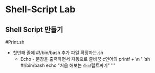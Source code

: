Shell-Script Lab
================
Shell Script 만들기
------------------
#Print.sh
* 첫번째 줄에 #!/bin/bash 추가 파일 확장자는.sh
  * Echo - 문장을 출력하면서 자동으로 줄바꿈 c언어의 printf + \n
'''sh
#!/bin/bash
echo "처음 해보는 스크립트짜기"
'''
